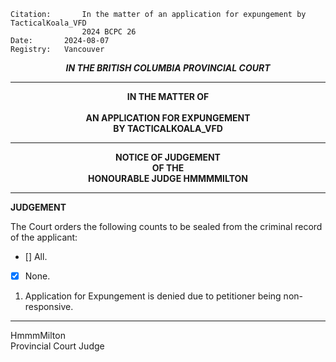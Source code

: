 	Citation:       In the matter of an application for expungement by TacticalKoala_VFD
                	2024 BCPC 26
	Date:		2024-08-07
	Registry:	Vancouver

<p align="center"><b><i> IN THE BRITISH COLUMBIA PROVINCIAL COURT </b></i>

---

<p align="center"><b>
				IN THE MATTER OF
<br><br>			AN APPLICATION FOR EXPUNGEMENT 
<br>                            BY TACTICALKOALA_VFD
<br>				

---

<p align="center">		
				NOTICE OF JUDGEMENT
<br>				OF THE
<br>				HONOURABLE JUDGE HMMMMILTON

</b>
	
---

**JUDGEMENT**

The Court orders the following counts to be sealed from the criminal record of the applicant:
- [] All.
- [x] None.

 1. Application for Expungement is denied due to petitioner being non-responsive.
---

HmmmMilton <br>
Provincial Court Judge
